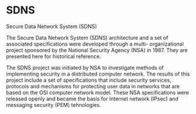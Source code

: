 # SDNS
Secure Data Network System (SDNS)

The Secure Data Network System (SDNS) architecture and a set of associated specifications were developed through a multi- organizational project sponsored by the National Security Agency (NSA) in 1987. They are presented here for historical reference.

The SDNS project was initiated by NSA to investigate methods of implementing security in a distributed computer network. The results of this project include a set of specifications that include security services, protocols and mechanisms for protecting user data in networks that are based on the OSI computer network model. These NSA specifications were released openly and became the basis for Internet network (IPsec) and messaging security (PEM) tehnologies.

